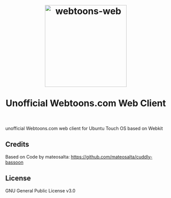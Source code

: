 <h1 align="center">
  <br>
  <img src="icon.png" width="256px" alt="webtoons-web">
  <br>
  <br>
  Unofficial Webtoons.com Web Client
  <br>
  <br>
</h1>

 unofficial Webtoons.com web client for Ubuntu Touch OS based on Webkit

## Credits
Based on Code by mateosalta: https://github.com/mateosalta/cuddly-bassoon

## License

GNU General Public License v3.0
